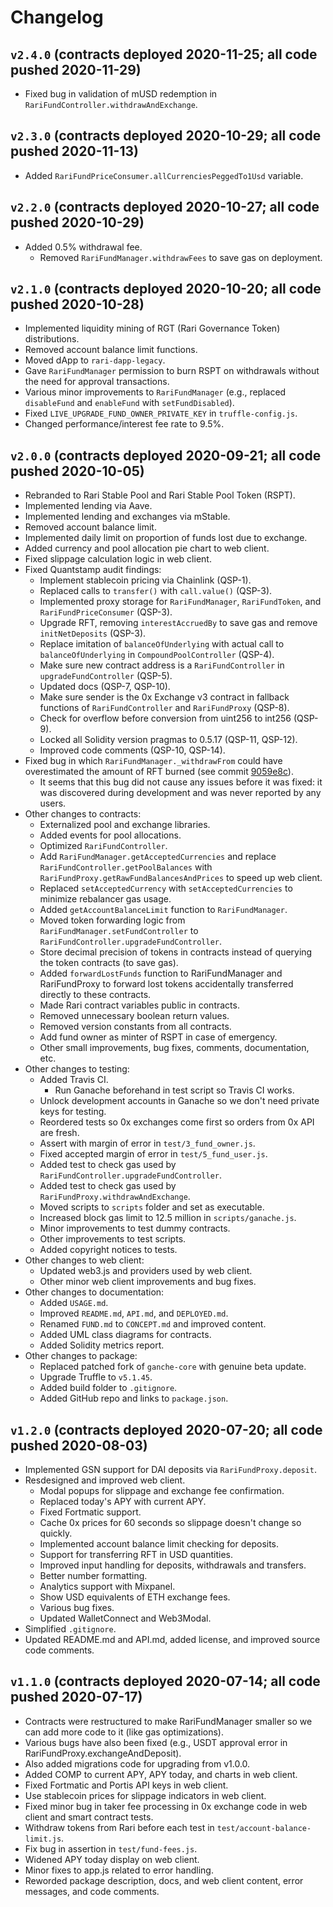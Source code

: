 # Changelog

## `v2.4.0` (contracts deployed 2020-11-25; all code pushed 2020-11-29)

* Fixed bug in validation of mUSD redemption in `RariFundController.withdrawAndExchange`.

## `v2.3.0` (contracts deployed 2020-10-29; all code pushed 2020-11-13)

* Added `RariFundPriceConsumer.allCurrenciesPeggedTo1Usd` variable.

## `v2.2.0` (contracts deployed 2020-10-27; all code pushed 2020-10-29)

* Added 0.5% withdrawal fee.
    * Removed `RariFundManager.withdrawFees` to save gas on deployment.

## `v2.1.0` (contracts deployed 2020-10-20; all code pushed 2020-10-28)

* Implemented liquidity mining of RGT (Rari Governance Token) distributions.
* Removed account balance limit functions.
* Moved dApp to `rari-dapp-legacy`.
* Gave `RariFundManager` permission to burn RSPT on withdrawals without the need for approval transactions.
* Various minor improvements to `RariFundManager` (e.g., replaced `disableFund` and `enableFund` with `setFundDisabled`).
* Fixed `LIVE_UPGRADE_FUND_OWNER_PRIVATE_KEY` in `truffle-config.js`.
* Changed performance/interest fee rate to 9.5%.

## `v2.0.0` (contracts deployed 2020-09-21; all code pushed 2020-10-05)

* Rebranded to Rari Stable Pool and Rari Stable Pool Token (RSPT).
* Implemented lending via Aave.
* Implemented lending and exchanges via mStable.
* Removed account balance limit.
* Implemented daily limit on proportion of funds lost due to exchange.
* Added currency and pool allocation pie chart to web client.
* Fixed slippage calculation logic in web client.
* Fixed Quantstamp audit findings:
    * Implement stablecoin pricing via Chainlink (QSP-1).
    * Replaced calls to `transfer()` with `call.value()` (QSP-3).
    * Implemented proxy storage for `RariFundManager`, `RariFundToken`, and `RariFundPriceConsumer` (QSP-3).
    * Upgrade RFT, removing `interestAccruedBy` to save gas and remove `initNetDeposits` (QSP-3).
    * Replace imitation of `balanceOfUnderlying` with actual call to `balanceOfUnderlying` in `CompoundPoolController` (QSP-4).
    * Make sure new contract address is a `RariFundController` in `upgradeFundController` (QSP-5).
    * Updated docs (QSP-7, QSP-10).
    * Make sure sender is the 0x Exchange v3 contract in fallback functions of `RariFundController` and `RariFundProxy` (QSP-8).
    * Check for overflow before conversion from uint256 to int256 (QSP-9).
    * Locked all Solidity version pragmas to 0.5.17 (QSP-11, QSP-12).
    * Improved code comments (QSP-10, QSP-14).
* Fixed bug in which `RariFundManager._withdrawFrom` could have overestimated the amount of RFT burned (see commit [9059e8c](https://github.com/Rari-Capital/rari-stable-pool-contracts/commit/9059e8c4c8c9de545680b70f20981f261bfc425d)).
    * It seems that this bug did not cause any issues before it was fixed: it was discovered during development and was never reported by any users.
* Other changes to contracts:
    * Externalized pool and exchange libraries.
    * Added events for pool allocations.
    * Optimized `RariFundController`.
    * Add `RariFundManager.getAcceptedCurrencies` and replace `RariFundController.getPoolBalances` with `RariFundProxy.getRawFundBalancesAndPrices` to speed up web client.
    * Replaced `setAcceptedCurrency` with `setAcceptedCurrencies` to minimize rebalancer gas usage.
    * Added `getAccountBalanceLimit` function to `RariFundManager`.
    * Moved token forwarding logic from `RariFundManager.setFundController` to `RariFundController.upgradeFundController`.
    * Store decimal precision of tokens in contracts instead of querying the token contracts (to save gas).
    * Added `forwardLostFunds` function to RariFundManager and RariFundProxy to forward lost tokens accidentally transferred directly to these contracts.
    * Made Rari contract variables public in contracts.
    * Removed unnecessary boolean return values.
    * Removed version constants from all contracts.
    * Add fund owner as minter of RSPT in case of emergency.
    * Other small improvements, bug fixes, comments, documentation, etc.
* Other changes to testing:
    * Added Travis CI.
        * Run Ganache beforehand in test script so Travis CI works.
    * Unlock development accounts in Ganache so we don't need private keys for testing.
    * Reordered tests so 0x exchanges come first so orders from 0x API are fresh.
    * Assert with margin of error in `test/3_fund_owner.js`.
    * Fixed accepted margin of error in `test/5_fund_user.js`.
    * Added test to check gas used by `RariFundController.upgradeFundController`.
    * Added test to check gas used by `RariFundProxy.withdrawAndExchange`.
    * Moved scripts to `scripts` folder and set as executable.
    * Increased block gas limit to 12.5 million in `scripts/ganache.js`.
    * Minor improvements to test dummy contracts.
    * Other improvements to test scripts.
    * Added copyright notices to tests.
* Other changes to web client:
    * Updated web3.js and providers used by web client.
    * Other minor web client improvements and bug fixes.
* Other changes to documentation:
    * Added `USAGE.md`.
    * Improved `README.md`, `API.md`, and `DEPLOYED.md`.
    * Renamed `FUND.md` to `CONCEPT.md` and improved content.
    * Added UML class diagrams for contracts.
    * Added Solidity metrics report.
* Other changes to package:
    * Replaced patched fork of `ganche-core` with genuine beta update.
    * Upgrade Truffle to `v5.1.45`.
    * Added build folder to `.gitignore`.
    * Added GitHub repo and links to `package.json`.

## `v1.2.0` (contracts deployed 2020-07-20; all code pushed 2020-08-03)
* Implemented GSN support for DAI deposits via `RariFundProxy.deposit`.
* Resdesigned and improved web client.
    * Modal popups for slippage and exchange fee confirmation.
    * Replaced today's APY with current APY.
    * Fixed Fortmatic support.
    * Cache 0x prices for 60 seconds so slippage doesn't change so quickly.
    * Implemented account balance limit checking for deposits.
    * Support for transferring RFT in USD quantities.
    * Improved input handling for deposits, withdrawals and transfers.
    * Better number formatting.
    * Analytics support with Mixpanel.
    * Show USD equivalents of ETH exchange fees.
    * Various bug fixes.
    * Updated WalletConnect and Web3Modal.
* Simplified `.gitignore`.
* Updated README.md and API.md, added license, and improved source code comments.

## `v1.1.0` (contracts deployed 2020-07-14; all code pushed 2020-07-17)
* Contracts were restructured to make RariFundManager smaller so we can add more code to it (like gas optimizations).
* Various bugs have also been fixed (e.g., USDT approval error in RariFundProxy.exchangeAndDeposit).
* Also added migrations code for upgrading from v1.0.0.
* Added COMP to current APY, APY today, and charts in web client.
* Fixed Fortmatic and Portis API keys in web client.
* Use stablecoin prices for slippage indicators in web client.
* Fixed minor bug in taker fee processing in 0x exchange code in web client and smart contract tests.
* Withdraw tokens from Rari before each test in `test/account-balance-limit.js`.
* Fix bug in assertion in `test/fund-fees.js`.
* Widened APY today display on web client.
* Minor fixes to app.js related to error handling.
* Reworded package description, docs, and web client content, error messages, and code comments.
